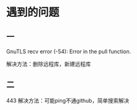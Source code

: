 # 遇到的问题
## 一
GnuTLS recv error (-54): Error in the pull function.

解决方法：删除远程库，新建远程库

## 二
443
解决方法：可能ping不通github，简单搜索解决
